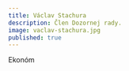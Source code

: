 ```yaml
---
title: Václav Stachura
description: Člen Dozornej rady.
image: vaclav-stachura.jpg
published: true
---
```

Ekonóm
